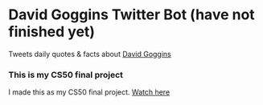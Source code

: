 # David Goggins Twitter Bot (have not finished yet)
Tweets daily quotes & facts about [David Goggins](https://twitter.com/DavidGogginsBot)
### This is my CS50 final project
I made this as my CS50 final project. [Watch here](https://www.youtube.com/)
